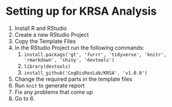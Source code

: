 # Setting up for KRSA Analysis

1. Install R and RStudio
2. Create a new RStudio Project
3. Copy the Template Files
4. In the RStudio Project run the following commands:
    1. `install.packags('gt', 'furrr', 'tidyverse', 'knitr', 'rmarkdown', 'shiny', 'devtools')`
    2. `library(devtools)`
    3. `install_github('CogDisResLab/KRSA', 'v1.0.0')`
5. Change the required parts in the template files
6. Run `knit` to generate report
7. Fix any problems that come up
8. Go to 6.
